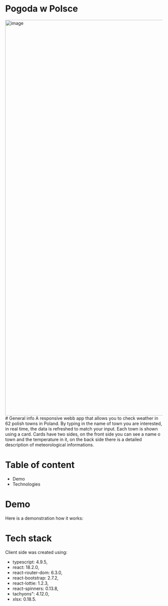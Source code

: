 
# Pogoda w Polsce
<img width="1266" alt="image" src="https://github.com/Paveu99/WeatherAppFront/assets/100468919/ec1ac6df-440d-4d91-bba0-5240daf2a258">
# General info
A responsive webb app that allows you to check weather in 62 polish towns in Poland. By typing in the name of town you are interested, in real time, the data is refreshed to match your input. Each town is shown using a card. Cards have two sides, on the front side you can see a name o town and the temperature in it, on the back side there is a detailed description of meteorological informations.

# Table of content
- Demo
- Technologies

# Demo
Here is a demonstration how it works: 

# Tech stack
Client side was created using:
- typescript: 4.9.5,
- react: 18.2.0,
- react-router-dom: 6.3.0,
- react-bootstrap: 2.7.2,
- react-lottie: 1.2.3,
- react-spinners: 0.13.8,
- tachyons": 4.12.0,
- xlsx: 0.18.5.
